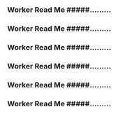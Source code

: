 
### Worker Read Me #####.........

### Worker Read Me #####.........

### Worker Read Me #####.........

### Worker Read Me #####.........

### Worker Read Me #####.........

### Worker Read Me #####.........
